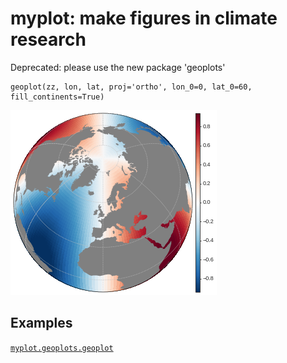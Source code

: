 # myplot: make figures in climate research
Deprecated: please use the new package 'geoplots'

    geoplot(zz, lon, lat, proj='ortho', lon_0=0, lat_0=60, fill_continents=True)
![geoplot_example](examples/geoplot_example.png)

## Examples
[`myplot.geoplots.geoplot`](http://nbviewer.jupyter.org/urls/dl.dropbox.com/s/qga62o38ees5cfs/geoplot_examples.ipynb)

